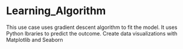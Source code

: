 # Learning_Algorithm
This use case uses gradient descent algorithm to fit the model. It uses Python lbraries to predict the outcome.
Create data visualizations with Matplotlib and Seaborn
